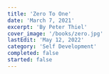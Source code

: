 ```yaml
---
title: 'Zero To One'
date: 'March 7, 2021'
excerpt: 'By Peter Thiel'
cover_image: '/books/zero.jpg'
lastEdit: 'May 12, 2022'
category: 'Self Development'
completed: false
started: false
---
```


